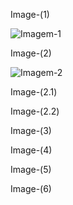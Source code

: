 
Image-(1)

![Imagem-1](https://github.com/TassianaMilka/Html-and-Css-Milka-Design-Programming-/assets/114196099/2578eb79-d36c-4289-a2a7-d7e3bbb8cc9f)


Image-(2)

![Imagem-2](https://github.com/TassianaMilka/Html-and-Css-Milka-Design-Programming-/assets/114196099/e0e72a35-4fb8-4b1e-a168-35ab372ae76c)

Image-(2.1)



Image-(2.2)


Image-(3)



Image-(4)

Image-(5)


Image-(6)



